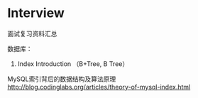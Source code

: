 # Interview
面试复习资料汇总


数据库：
1. Index Introduction （B+Tree, B Tree）

MySQL索引背后的数据结构及算法原理 http://blog.codinglabs.org/articles/theory-of-mysql-index.html
